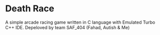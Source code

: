 # Death Race

A simple arcade racing game written in C language with Emulated Turbo C++ IDE.
Depeloved by team SAF_404 (Fahad, Autish & Me)
